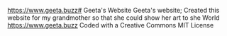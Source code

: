 https://www.geeta.buzz# Geeta's Website
Geeta's website; Created this website for my grandmother so that she could show her art to she World
https://www.geeta.buzz
Coded with a Creative Commons MIT License
